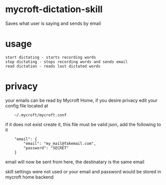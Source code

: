 # mycroft-dictation-skill

Saves what user is saying and sends by email

# usage

    start dictating - starts recording words
    stop dictating - stops recording words and sends email
    read dictation - reads last dictated words
    
# privacy

your emails can be read by Mycroft Home, if you desire privacy edit your
config file located at

        ~/.mycroft/mycroft.conf

if it does not exist create it, this file must be valid json, add the
following to it

        "email": {
            "email": "my_mail@fakemail.com",
            "password": "SECRET"
        }

email will now be sent from here, the destinatary is the same email

skill settings were not used or your email and password would be stored in
mycroft home backend

